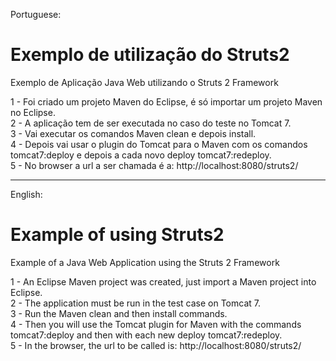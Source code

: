Portuguese:
# Exemplo de utilização do Struts2  

Exemplo de Aplicação Java Web utilizando o Struts 2 Framework  

1 - Foi criado um projeto Maven do Eclipse, é só importar um projeto Maven no Eclipse.    
2 - A aplicação tem de ser executada no caso do teste no Tomcat 7.  
3 - Vai executar os comandos Maven clean e depois install.  
4 - Depois vai usar o plugin do Tomcat para o Maven com os comandos   
tomcat7:deploy e depois a cada novo deploy tomcat7:redeploy.      
5 - No browser a url a ser chamada é a: http://localhost:8080/struts2/  
____________________________________________________________________________________________________

English:
# Example of using Struts2  

Example of a Java Web Application using the Struts 2 Framework  

1 - An Eclipse Maven project was created, just import a Maven project into Eclipse.  
2 - The application must be run in the test case on Tomcat 7.  
3 - Run the Maven clean and then install commands.  
4 - Then you will use the Tomcat plugin for Maven with the commands  
tomcat7:deploy and then with each new deploy tomcat7:redeploy.  
5 - In the browser, the url to be called is: http://localhost:8080/struts2/  
